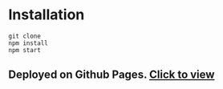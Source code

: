 # Installation

```
git clone
npm install
npm start
```

## Deployed on Github Pages. [Click to view](https://shubham0804.github.io/assignment-kodo)
